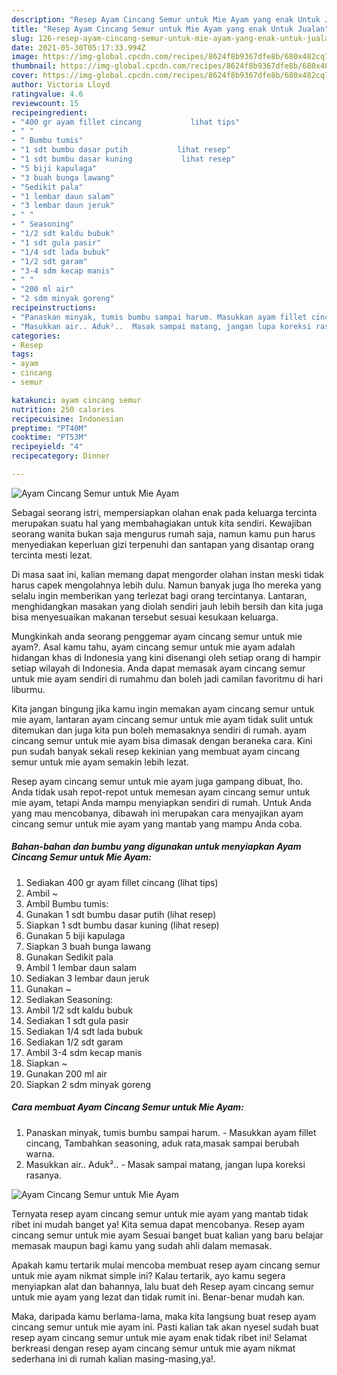 ```yaml
---
description: "Resep Ayam Cincang Semur untuk Mie Ayam yang enak Untuk Jualan"
title: "Resep Ayam Cincang Semur untuk Mie Ayam yang enak Untuk Jualan"
slug: 126-resep-ayam-cincang-semur-untuk-mie-ayam-yang-enak-untuk-jualan
date: 2021-05-30T05:17:33.994Z
image: https://img-global.cpcdn.com/recipes/8624f8b9367dfe8b/680x482cq70/ayam-cincang-semur-untuk-mie-ayam-foto-resep-utama.jpg
thumbnail: https://img-global.cpcdn.com/recipes/8624f8b9367dfe8b/680x482cq70/ayam-cincang-semur-untuk-mie-ayam-foto-resep-utama.jpg
cover: https://img-global.cpcdn.com/recipes/8624f8b9367dfe8b/680x482cq70/ayam-cincang-semur-untuk-mie-ayam-foto-resep-utama.jpg
author: Victoria Lloyd
ratingvalue: 4.6
reviewcount: 15
recipeingredient:
- "400 gr ayam fillet cincang           lihat tips"
- " "
- " Bumbu tumis"
- "1 sdt bumbu dasar putih           lihat resep"
- "1 sdt bumbu dasar kuning           lihat resep"
- "5 biji kapulaga"
- "3 buah bunga lawang"
- "Sedikit pala"
- "1 lembar daun salam"
- "3 lembar daun jeruk"
- " "
- " Seasoning"
- "1/2 sdt kaldu bubuk"
- "1 sdt gula pasir"
- "1/4 sdt lada bubuk"
- "1/2 sdt garam"
- "3-4 sdm kecap manis"
- " "
- "200 ml air"
- "2 sdm minyak goreng"
recipeinstructions:
- "Panaskan minyak, tumis bumbu sampai harum. Masukkan ayam fillet cincang, Tambahkan seasoning, aduk rata,masak sampai berubah warna."
- "Masukkan air.. Aduk²..  Masak sampai matang, jangan lupa koreksi rasanya."
categories:
- Resep
tags:
- ayam
- cincang
- semur

katakunci: ayam cincang semur 
nutrition: 250 calories
recipecuisine: Indonesian
preptime: "PT40M"
cooktime: "PT53M"
recipeyield: "4"
recipecategory: Dinner

---
```



![Ayam Cincang Semur untuk Mie Ayam](https://img-global.cpcdn.com/recipes/8624f8b9367dfe8b/680x482cq70/ayam-cincang-semur-untuk-mie-ayam-foto-resep-utama.jpg)

Sebagai seorang istri, mempersiapkan olahan enak pada keluarga tercinta merupakan suatu hal yang membahagiakan untuk kita sendiri. Kewajiban seorang  wanita bukan saja mengurus rumah saja, namun kamu pun harus menyediakan keperluan gizi terpenuhi dan santapan yang disantap orang tercinta mesti lezat.

Di masa  saat ini, kalian memang dapat mengorder olahan instan meski tidak harus capek mengolahnya lebih dulu. Namun banyak juga lho mereka yang selalu ingin memberikan yang terlezat bagi orang tercintanya. Lantaran, menghidangkan masakan yang diolah sendiri jauh lebih bersih dan kita juga bisa menyesuaikan makanan tersebut sesuai kesukaan keluarga. 



Mungkinkah anda seorang penggemar ayam cincang semur untuk mie ayam?. Asal kamu tahu, ayam cincang semur untuk mie ayam adalah hidangan khas di Indonesia yang kini disenangi oleh setiap orang di hampir setiap wilayah di Indonesia. Anda dapat memasak ayam cincang semur untuk mie ayam sendiri di rumahmu dan boleh jadi camilan favoritmu di hari liburmu.

Kita jangan bingung jika kamu ingin memakan ayam cincang semur untuk mie ayam, lantaran ayam cincang semur untuk mie ayam tidak sulit untuk ditemukan dan juga kita pun boleh memasaknya sendiri di rumah. ayam cincang semur untuk mie ayam bisa dimasak dengan beraneka cara. Kini pun sudah banyak sekali resep kekinian yang membuat ayam cincang semur untuk mie ayam semakin lebih lezat.

Resep ayam cincang semur untuk mie ayam juga gampang dibuat, lho. Anda tidak usah repot-repot untuk memesan ayam cincang semur untuk mie ayam, tetapi Anda mampu menyiapkan sendiri di rumah. Untuk Anda yang mau mencobanya, dibawah ini merupakan cara menyajikan ayam cincang semur untuk mie ayam yang mantab yang mampu Anda coba.

<!--inarticleads1-->

##### Bahan-bahan dan bumbu yang digunakan untuk menyiapkan Ayam Cincang Semur untuk Mie Ayam:

1. Sediakan 400 gr ayam fillet cincang           (lihat tips)
1. Ambil  ~
1. Ambil  Bumbu tumis:
1. Gunakan 1 sdt bumbu dasar putih           (lihat resep)
1. Siapkan 1 sdt bumbu dasar kuning           (lihat resep)
1. Gunakan 5 biji kapulaga
1. Siapkan 3 buah bunga lawang
1. Gunakan Sedikit pala
1. Ambil 1 lembar daun salam
1. Sediakan 3 lembar daun jeruk
1. Gunakan  ~
1. Sediakan  Seasoning:
1. Ambil 1/2 sdt kaldu bubuk
1. Sediakan 1 sdt gula pasir
1. Sediakan 1/4 sdt lada bubuk
1. Sediakan 1/2 sdt garam
1. Ambil 3-4 sdm kecap manis
1. Siapkan  ~
1. Gunakan 200 ml air
1. Siapkan 2 sdm minyak goreng




<!--inarticleads2-->

##### Cara membuat Ayam Cincang Semur untuk Mie Ayam:

1. Panaskan minyak, tumis bumbu sampai harum. - Masukkan ayam fillet cincang, Tambahkan seasoning, aduk rata,masak sampai berubah warna.
1. Masukkan air.. Aduk²..  - Masak sampai matang, jangan lupa koreksi rasanya.
<img src="//assets-global.cpcdn.com/assets/icons/button_play-2c75c40dde080a61004c1f40b05d8f140eaff45d7e9e6481dc71c63d2e7c4909.png" alt="Ayam Cincang Semur untuk Mie Ayam">



Ternyata resep ayam cincang semur untuk mie ayam yang mantab tidak ribet ini mudah banget ya! Kita semua dapat mencobanya. Resep ayam cincang semur untuk mie ayam Sesuai banget buat kalian yang baru belajar memasak maupun bagi kamu yang sudah ahli dalam memasak.

Apakah kamu tertarik mulai mencoba membuat resep ayam cincang semur untuk mie ayam nikmat simple ini? Kalau tertarik, ayo kamu segera menyiapkan alat dan bahannya, lalu buat deh Resep ayam cincang semur untuk mie ayam yang lezat dan tidak rumit ini. Benar-benar mudah kan. 

Maka, daripada kamu berlama-lama, maka kita langsung buat resep ayam cincang semur untuk mie ayam ini. Pasti kalian tak akan nyesel sudah buat resep ayam cincang semur untuk mie ayam enak tidak ribet ini! Selamat berkreasi dengan resep ayam cincang semur untuk mie ayam nikmat sederhana ini di rumah kalian masing-masing,ya!.

